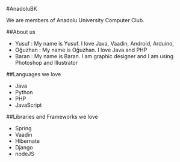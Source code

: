 
#AnadoluBK

We are members of Anadolu University Computer Club.

##About us

- Yusuf : My name is Yusuf. I love Java, Vaadin, Android, Arduino,
- Oğuzhan : My name is Oğuzhan. I love Java and PHP
- Baran : My name is Baran. I am graphic designer and I am using Photoshop and Illustrator

##Languages we love
- Java
- Python
- PHP
- JavaScript

##Libraries and Frameworks we love
- Spring
- Vaadin
- Hibernate
- Django
- nodeJS



